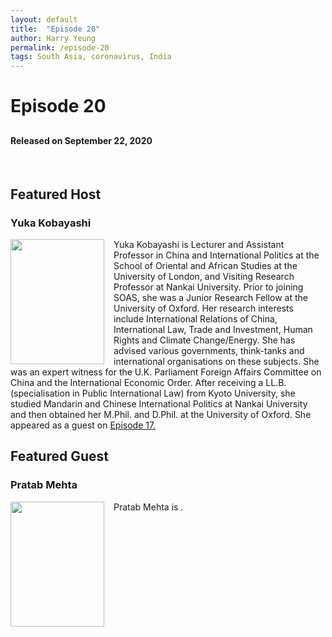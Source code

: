 ```yaml
---
layout: default
title:  "Episode 20"
author: Harry Yeung
permalink: /episode-20
tags: South Asia, coronavirus, India
---
```


# Episode 20
##
#### Released on September 22, 2020


<br>



## Featured Host

### Yuka Kobayashi

<html>
<head>
<style>
img {
  float: left;
}
</style>
</head>
<body>

<p><img src="https://user-images.githubusercontent.com/67763587/90355769-33182c00-e002-11ea-913b-b223c708135c.png"
 style="width:150px;height:200px;margin-right:15px;">
Yuka Kobayashi is Lecturer and Assistant Professor in China and International Politics at the School of Oriental and African Studies at the University of London, and Visiting Research Professor at Nankai University. Prior to joining SOAS, she was a Junior Research Fellow at the University of Oxford. Her research interests include International Relations of China, International Law, Trade and Investment, Human Rights and Climate Change/Energy. She has advised various governments, think-tanks and international organisations on these subjects. She was an expert witness for the U.K. Parliament Foreign Affairs Committee on China and the International Economic Order. After receiving a LL.B. (specialisation in Public International Law) from Kyoto University, she studied Mandarin and Chinese International Politics at Nankai University and then obtained her M.Phil. and D.Phil. at the University of Oxford. She appeared as a guest on <a href="/episode-17">Episode 17.</a>
</p>

</body>
</html>

## Featured Guest

### Pratab Mehta

<html>
<head>
<style>
img {
  float: left;
}
</style>
</head>
<body>

<p><img src=""
 style="width:150px;height:200px;margin-right:15px;">
Pratab Mehta is .</p>

</body>
</html>
